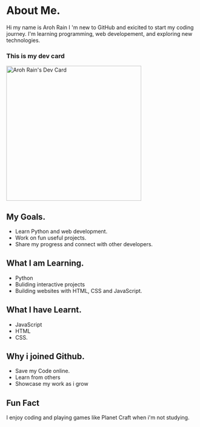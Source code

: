 # About Me.
Hi my name is Aroh Rain I 'm new to GitHub and exicited to start my coding journey.
I'm learning programming, web developement, and exploring new technologies.
### This is my dev card
<a href="https://app.daily.dev/aroh"><img src="https://api.daily.dev/devcards/v2/QtHtpTYvBz3F6OXVjlsfp.png?type=default&r=6b8" width="356" alt="Aroh Rain's Dev Card"/></a>

## My Goals. 
- Learn Python and web development.
- Work on fun useful projects.
- Share my progress and connect with other developers.

## What I am Learning.
- Python
- Buliding interactive projects
- Building websites with HTML, CSS and JavaScript.

## What I have Learnt.
- JavaScript
- HTML
- CSS.
## Why i joined Github.
- Save my Code online.
- Learn from others
- Showcase my work as i grow
## Fun Fact
I  enjoy coding and playing games like Planet Craft when i'm not studying.


